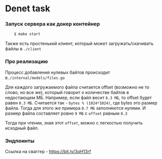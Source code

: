 # Denet task

### Запуск сервера как докер контейнер
```bash
    $ make start
```
Также есть простенький клиент, который может загружать/скачивать файлы в 
`./client`

### Про реализацию
Процесс добавления нулевых байтов происходит в`./internal/models/files.go`

Для каждого загружаемого файла считается offset (возможно не то слово, но все же), 
который говорит о количестве байтов в недостающем МБ. Например, если файл весит `8.3 МБ`, то offset будет равен `0.3 МБ`.
Считается так -
`bytes % (1024*1024)`, где bytes это размер файла. Тогда для этого же примера `0.7 МБ` заполняются нулями. И размер файла составляет ровно `9 МБ` c `offset` равным `0.3` 

Тогда при чтении, зная этот `offset`, можно с легкостью получить исходный файл. 

### Эндпоинты
Ссылка на сваггер - https://bit.ly/3qH13rf